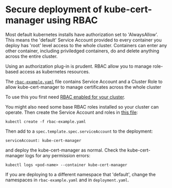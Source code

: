 # Secure deployment of kube-cert-manager using RBAC

Most default kubernetes installs have authorization set to 'AlwaysAllow'.
This means the 'default' Service Account provided to every container you 
deploy has 'root' level access to the whole cluster. Containers can enter 
any other container, including priviledged containers, do and delete 
anything across the entire cluster.

Using an authorization plug-in is prudent. RBAC allow you to manage 
role-based access as kubernetes resources.

The [`rbac-example.yaml`](../k8s/rbac-example.yaml) file contains
Service Account and a Cluster Role to allow kube-cert-manager
to manage certificates across the whole cluster

To use this you first need [RBAC enabled for your cluster](https://kubernetes.io/docs/admin/authorization/).

You might also need some base RBAC roles installed so your cluster
can operate. Then create the Service Account and roles in [this file](../k8s/rbac-example.yaml):
```
kubectl create -f rbac-example.yaml
```

Then add to a `spec.template.spec.serviceAccount` to the deployment:
```
serviceAccount: kube-cert-manager
```

and deploy the kube-cert-manager as normal.
Check the kube-cert-manager logs for any permission errors:
```
kubectl logs <pod-name> --container kube-cert-manager
```
If you are deploying to a different namespace that 'default',
change the namespaces in `rbac-example.yaml` and in `deployment.yaml`.
